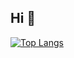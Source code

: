 ## Hi 👋

[![Top Langs](https://github-readme-stats.vercel.app/api/top-langs/?username=koya-namba&layout=compact&theme=dracula)](https://github.com/anuraghazra/github-readme-stats)
<!---
koya-namba/koya-namba is a ✨ special ✨ repository because its `README.md` (this file) appears on your GitHub profile.
You can click the Preview link to take a look at your changes.
--->
